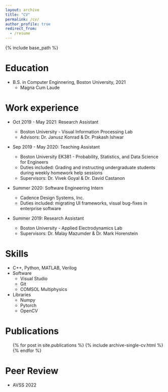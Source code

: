 ```yaml
---
layout: archive
title: "CV"
permalink: /cv/
author_profile: true
redirect_from:
  - /resume
---
```


{% include base_path %}

Education
======
* B.S. in Computer Enginnering, Boston University, 2021
  * Magna Cum Laude

Work experience
======
* Oct 2019 - May 2021: Research Assistant
  * Boston University - Visual Information Processing Lab
  * Advisors: Dr. Janusz Konrad & Dr. Prakash Ishwar
 
* Sep 2019 - May 2020: Teaching Assistant
  * Boston University EK381 - Probability, Statistics, and Data Science for Engineers
  * Duties included: Grading and instructing undergraduate students during weekly homework help sessions
  * Supervisors: Dr. Vivek Goyal & Dr. David Castanon

* Summer 2020: Software Engineering Intern
  * Cadence Design Systems, Inc.
  * Duties included: migrating UI frameworks, visual bug-fixes in enterprise software
 
* Summer 2019: Research Assistant
  * Boston University - Applied Electrodynamics Lab
  * Supervisors: Dr. Malay Mazumder & Dr. Mark Horenstein
  
Skills
======
* C++, Python, MATLAB, Verilog
* Software
  * Visual Studio
  * Git
  * COMSOL Multiphysics
* Libraries
  * Numpy
  * Pytorch
  * OpenCV

Publications
======
  <ul>{% for post in site.publications %}
    {% include archive-single-cv.html %}
  {% endfor %}</ul>

Peer Review
======
* AVSS 2022
